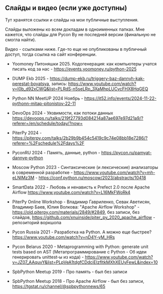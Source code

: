 ## Слайды и видео (если уже доступны)

Тут хранятся ссылки и слайды на мои публичные выступления.

Слайды выложены ко всем докладам в одноименных папках. Мне кажется, что слайды для Pycon By не последней версии (финальную не смогла найти).

Видео - ссылками ниже. Где-то еще не опубликованы в публичный доступ, тогда ссылка на сайт конференции.

- Yoomoney Питоняшки 2025. Кодогенерация: как компьютеры учатся писать код за нас - https://events.yoomoney.ru/python-2025

- DUMP Ekb 2025 - https://dump-ekb.ru/triggery-baz-dannyh-kak-perestat-boyatsya, запись: https://www.youtube.com/watch?v=I0b_d92xCWQ&list=PLRdS-n5seLRp_3XaMhpLUCvcFHX8HqGEQ

- Python NN MeetUP 2024 Ноябрь - https://it52.info/events/2024-11-22-pythonn-mitap-pitonistov-22-11

- DevoOps 2024 - Уязвимости, как потоки данных https://devoops.ru/talks/219f27793d084214a87ae697e97d21a9/?referer=/en/schedule/today/?now=

- PiterPy 2024 - https://piterpy.com/talks/2b29b9b454c5419c9c74e08bb18e7286/?referer=%2Fschedule%2Fdays%2F 

- PyconRU 2024 - Память, данные, python - https://pycon.ru/pamyat-dannye-python

- Moscow Python 2023 - Синтаксические (и лексические) анализаторы в современной разработке - https://www.youtube.com/watch?v=mh-eLNIMz3M - https://conf.python.ru/moscow/2023/abstracts/10418 

- SmartData 2022 - Любовь и ненависть к Prefect 2.0 после Apache Airflow https://www.youtube.com/watch?v=L16MkFWoRk4 

- PiterPy Online Workshop - Владимир Гавриленко, Севак Аветисян, Владимир Баев, Юлия Волкова: "Apache Airflow Workshop" - https://old.piterpy.com/materials/2849/#2849, без записи, без слайдов, https://github.com/xnuinside/piter_py_2020_apache_airflow - репозиторий воркшопа

- Pycon Russia 2021 - Разработка на Python. А можно еще быстрее? https://www.youtube.com/watch?v=nD4Y-yM_HRs 

- Pycon Belarus 2020 - Metaprogramming with Python: generate unit tests based on AST (Метапрограммирование с Python - Об идеи генерировать unittest-ы из кода) - https://www.youtube.com/watch?v=JZ07_AAquvY&list=PLpVeA1tdgfCDdciEIzfItkMXhXEUyFewL&index=10

- SpbPython Meetup 2019 - Про память -  был без записи

- SpbPython Meetup 2018 - Про Apache Airflow - был без записи, https://tgstat.ru/channel/@spbpythonnews/65
